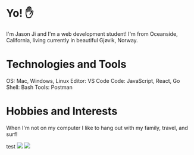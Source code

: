 # Yo! ✋
I'm Jason Ji and I'm a web development student! I'm from Oceanside, California, living currently in beautiful Gjøvik, Norway. 

# Technologies and Tools
OS: Mac, Windows, Linux
Editor: VS Code
Code: JavaScript, React, Go
Shell: Bash
Tools: Postman

# Hobbies and Interests
When I'm not on my computer I like to hang out with my family, travel, and surf!


test
![](https://img.shields.io/badge/OS-Mac-informational?style=flat&logo=macOs&logoColor=white&color=2bbc8a)
![](https://img.shields.io/badge/OS-Linux-informational?style=flat&logo=linux&logoColor=white&color=2bbc8a)

<!--
**kjottkake/kjottkake** is a ✨ _special_ ✨ repository because its `README.md` (this file) appears on your GitHub profile.

Here are some ideas to get you started:

- 🔭 I’m currently working on ...
- 🌱 I’m currently learning ...
- 👯 I’m looking to collaborate on ...
- 🤔 I’m looking for help with ...
- 💬 Ask me about ...
- 📫 How to reach me: ...
- 😄 Pronouns: ...
- ⚡ Fun fact: ...
-->

